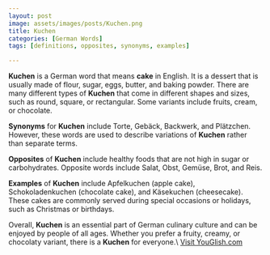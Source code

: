 ```yaml
---
layout: post
image: assets/images/posts/Kuchen.png
title: Kuchen
categories: [German Words]
tags: [definitions, opposites, synonyms, examples]

---
```


**Kuchen** is a German word that means **cake** in English. It is a dessert that is usually made of flour, sugar, eggs, butter, and baking powder. There are many different types of **Kuchen** that come in different shapes and sizes, such as round, square, or rectangular. Some variants include fruits, cream, or chocolate.

**Synonyms** for **Kuchen** include Torte, Gebäck, Backwerk, and Plätzchen. However, these words are used to describe variations of **Kuchen** rather than separate terms.

**Opposites** of **Kuchen** include healthy foods that are not high in sugar or carbohydrates. Opposite words include Salat, Obst, Gemüse, Brot, and Reis. 

**Examples** of **Kuchen** include Apfelkuchen (apple cake), Schokoladenkuchen (chocolate cake), and Käsekuchen (cheesecake). These cakes are commonly served during special occasions or holidays, such as Christmas or birthdays.

Overall, **Kuchen** is an essential part of German culinary culture and can be enjoyed by people of all ages. Whether you prefer a fruity, creamy, or chocolaty variant, there is a **Kuchen** for everyone.\ <a id="yg-widget-0" class="youglish-widget" data-query="Kuchen" data-lang="german" data-components="8412" data-auto-start="0" data-bkg-color="theme_light" data-title="How%20to%20pronounce%20Kuchen%20in%20German"  rel="nofollow" href="https://youglish.com">Visit YouGlish.com</a><script async src="https://youglish.com/public/emb/widget.js" charset="utf-8"></script>